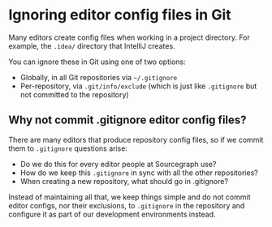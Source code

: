 # Ignoring editor config files in Git

Many editors create config files when working in a project directory. For example, the `.idea/` directory that IntelliJ creates.

You can ignore these in Git using one of two options:

- Globally, in all Git repositories via `~/.gitignore`
- Per-repository, via `.git/info/exclude` (which is just like `.gitignore` but not committed to the repository)

## Why not commit .gitignore editor config files?

There are many editors that produce repository config files, so if we commit them to `.gitignore` questions arise:

- Do we do this for every editor people at Sourcegraph use?
- How do we keep this `.gitignore` in sync with all the other repositories?
- When creating a new repository, what should go in .gitignore?

Instead of maintaining all that, we keep things simple and do not commit editor configs, nor their exclusions, to `.gitignore` in the repository and configure it as part of our development environments instead.
